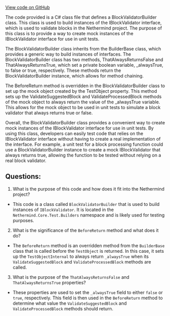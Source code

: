 [View code on GitHub](https://github.com/NethermindEth/nethermind/src/Nethermind/Nethermind.Core.Test/Builders/BlockValidatorBuilder.cs)

The code provided is a C# class file that defines a BlockValidatorBuilder class. This class is used to build instances of the IBlockValidator interface, which is used to validate blocks in the Nethermind project. The purpose of this class is to provide a way to create mock instances of the IBlockValidator interface for use in unit tests.

The BlockValidatorBuilder class inherits from the BuilderBase class, which provides a generic way to build instances of interfaces. The BlockValidatorBuilder class has two methods, ThatAlwaysReturnsFalse and ThatAlwaysReturnsTrue, which set a private boolean variable, _alwaysTrue, to false or true, respectively. These methods return the BlockValidatorBuilder instance, which allows for method chaining.

The BeforeReturn method is overridden in the BlockValidatorBuilder class to set up the mock object created by the TestObject property. This method sets up the ValidateSuggestedBlock and ValidateProcessedBlock methods of the mock object to always return the value of the _alwaysTrue variable. This allows for the mock object to be used in unit tests to simulate a block validator that always returns true or false.

Overall, the BlockValidatorBuilder class provides a convenient way to create mock instances of the IBlockValidator interface for use in unit tests. By using this class, developers can easily test code that relies on the IBlockValidator interface without having to create a real implementation of the interface. For example, a unit test for a block processing function could use a BlockValidatorBuilder instance to create a mock IBlockValidator that always returns true, allowing the function to be tested without relying on a real block validator.
## Questions: 
 1. What is the purpose of this code and how does it fit into the Nethermind project?
- This code is a class called `BlockValidatorBuilder` that is used to build instances of `IBlockValidator`. It is located in the `Nethermind.Core.Test.Builders` namespace and is likely used for testing purposes.

2. What is the significance of the `BeforeReturn` method and what does it do?
- The `BeforeReturn` method is an overridden method from the `BuilderBase` class that is called before the `TestObject` is returned. In this case, it sets up the `TestObjectInternal` to always return `_alwaysTrue` when its `ValidateSuggestedBlock` and `ValidateProcessedBlock` methods are called.

3. What is the purpose of the `ThatAlwaysReturnsFalse` and `ThatAlwaysReturnsTrue` properties?
- These properties are used to set the `_alwaysTrue` field to either `false` or `true`, respectively. This field is then used in the `BeforeReturn` method to determine what value the `ValidateSuggestedBlock` and `ValidateProcessedBlock` methods should return.